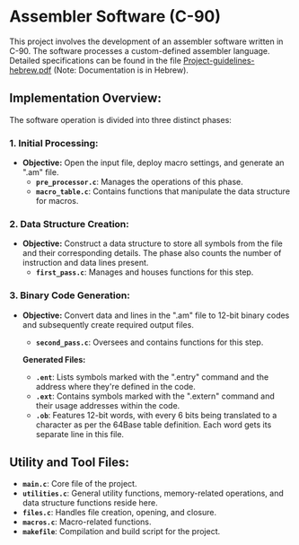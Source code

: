 # Assembler Software (C-90)
This project involves the development of an assembler software written in C-90. The software processes a custom-defined assembler language. Detailed specifications can be found in the file [Project-guidelines-hebrew.pdf](Project-guidelines-hebrew.pdf) (Note: Documentation is in Hebrew).

## Implementation Overview:

The software operation is divided into three distinct phases:

### 1. Initial Processing:
* **Objective:** Open the input file, deploy macro settings, and generate an ".am" file.
  * **`pre_processor.c`**: Manages the operations of this phase.
  * **`macro_table.c`**: Contains functions that manipulate the data structure for macros.

### 2. Data Structure Creation:
* **Objective:** Construct a data structure to store all symbols from the file and their corresponding details. The phase also counts the number of instruction and data lines present.
  * **`first_pass.c`**: Manages and houses functions for this step.

### 3. Binary Code Generation:
* **Objective:** Convert data and lines in the ".am" file to 12-bit binary codes and subsequently create required output files.
  * **`second_pass.c`**: Oversees and contains functions for this step.
  
  **Generated Files:**
   * **`.ent`**: Lists symbols marked with the ".entry" command and the address where they're defined in the code.
   * **`.ext`**: Contains symbols marked with the ".extern" command and their usage addresses within the code.
   * **`.ob`**: Features 12-bit words, with every 6 bits being translated to a character as per the 64Base table definition. Each word gets its separate line in this file.

## Utility and Tool Files:

* **`main.c`**: Core file of the project.
* **`utilities.c`**: General utility functions, memory-related operations, and data structure functions reside here.
* **`files.c`**: Handles file creation, opening, and closure.
* **`macros.c`**: Macro-related functions.
* **`makefile`**: Compilation and build script for the project.
